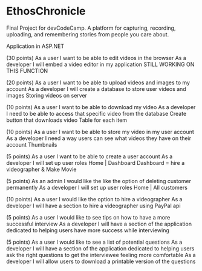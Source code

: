 # EthosChronicle
Final Project for devCodeCamp.
A platform for capturing, recording, uploading, and remembering stories from people you care about.

Application in ASP.NET

(30 points) As a user I want to be able to edit videos in the browser
As a developer I will embed a video editor in my application 
    STILL WORKING ON THIS FUNCTION
 
(20 points) As a user I want to be able to upload videos and images to my account
As a developer I will create a database to store user videos and images
Storing videos on server

(10 points) As a user I want to be able to download my video
As a developer I need to be able to access that specific video from the database
Create button that downloads video
Table for each item

(10 points) As a user I want to be able to store my video in my user account
As a developer I need a way users can see what videos they have on their account
Thumbnails

(5 points) As a user I want to be able to create a user account
As a developer I will set up user roles
Home  |  Dashboard
Dashboard = hire a videographer & Make Movie

(5 points) As an admin  I would like the like the option of deleting customer permanently
As a developer I will set up user roles
Home  |  All customers

(10 points) As a user I would like the option to hire a videographer
As a developer I will have a section to hire a videographer using  PayPal api

(5 points) As a user I would like to see tips on how to have a more successful interview
As a developer I will have a section of the application dedicated to helping users have more success while interviewing

(5 points) As a user I would like to see a list of potential questions
As a developer I will have a section of the application dedicated to helping users ask the right questions to get the interviewee feeling more comfortable
As a developer I will allow users to download a printable version of the questions 





